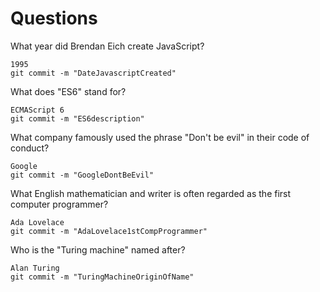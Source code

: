# Questions

What year did Brendan Eich create JavaScript?

```
1995
git commit -m "DateJavascriptCreated"
```

What does "ES6" stand for?

```
ECMAScript 6
git commit -m "ES6description"
```

What company famously used the phrase "Don't be evil" in their code of conduct?

```
Google
git commit -m "GoogleDontBeEvil"
```

What English mathematician and writer is often regarded as the first computer programmer?

```
Ada Lovelace
git commit -m "AdaLovelace1stCompProgrammer"
```

Who is the "Turing machine" named after?

```
Alan Turing
git commit -m "TuringMachineOriginOfName"
```
